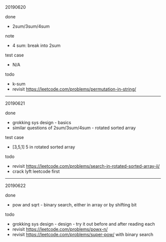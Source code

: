 20190620

done

- 2sum/3sum/4sum

note

- 4 sum: break into 2sum

test case

- N/A

todo

- k-sum
- revisit https://leetcode.com/problems/permutation-in-string/

---

20190621

done

- grokking sys design - basics
- similar questions of 2sum/3sum/4sum - rotated sorted array

test case

- [3,5,1] 5 in rotated sorted array

todo

- revisit https://leetcode.com/problems/search-in-rotated-sorted-array-ii/
- crack lyft leetcode first

---

20190622

done

- pow and sqrt - binary search, either in array or by shifting bit

todo

- grokking sys design - design - try it out before and after reading each
- revisit https://leetcode.com/problems/powx-n/
- revisit https://leetcode.com/problems/super-pow/ with binary search
